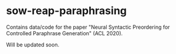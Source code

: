 # sow-reap-paraphrasing
Contains data/code for the paper "Neural Syntactic Preordering for Controlled Paraphrase Generation" (ACL 2020).


Will be updated soon.
